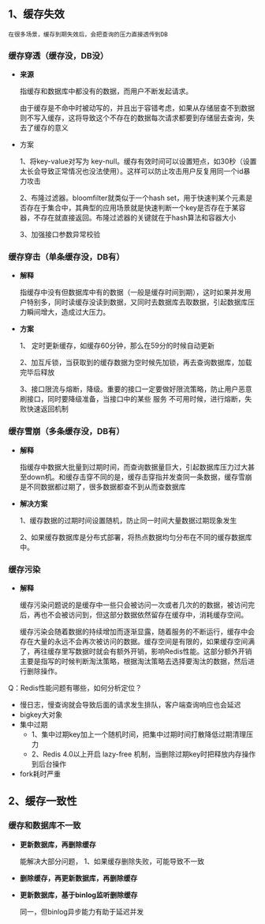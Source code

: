 
## 1、缓存失效

	在很多场景，缓存到期失效后，会把查询的压力直接透传到DB

### 缓存穿透（缓存没，DB没）

-  **来源**

	指缓存和数据库中都没有的数据，而用户不断发起请求。
	
	由于缓存是不命中时被动写的，并且出于容错考虑，如果从存储层查不到数据则不写入缓存，这将导致这个不存在的数据每次请求都要到存储层去查询，失去了缓存的意义

-  方案

	1、将key-value对写为 key-null。缓存有效时间可以设置短点，如30秒（设置太长会导致正常情况也没法使用）。这样可以防止攻击用户反复用同一个id暴力攻击
	
	2、布隆过滤器。bloomfilter就类似于一个hash set，用于快速判某个元素是否存在于集合中，其典型的应用场景就是快速判断一个key是否存在于某容器，不存在就直接返回。布隆过滤器的关键就在于hash算法和容器大小
	
	3、加强接口参数异常校验


### 缓存穿击（单条缓存没，DB有）

-  **解释**

	指缓存中没有但数据库中有的数据（一般是缓存时间到期），这时如果并发用户特别多，同时读缓存没读到数据，又同时去数据库去取数据，引起数据库压力瞬间增大，造成过大压力。

 - **方案**

	1、 定时更新缓存，如缓存60分钟，那么在59分的时候自动更新
	
	2、加互斥锁，当获取到的缓存数据为空时候先加锁，再去查询数据库，加载完毕后释放
	
	3、接口限流与熔断，降级。重要的接口一定要做好限流策略，防止用户恶意刷接口，同时要降级准备，当接口中的某些 服务 不可用时候，进行熔断，失败快速返回机制
	

### 缓存雪崩（多条缓存没，DB有）

- **解释**

	指缓存中数据大批量到过期时间，而查询数据量巨大，引起数据库压力过大甚至down机。和缓存击穿不同的是，缓存击穿指并发查同一条数据，缓存雪崩是不同数据都过期了，很多数据都查不到从而查数据库

-  **解决方案**
 
	1、缓存数据的过期时间设置随机，防止同一时间大量数据过期现象发生
	
	2、如果缓存数据库是分布式部署，将热点数据均匀分布在不同的缓存数据库中。
	

### 缓存污染

-  **解释**

	缓存污染问题说的是缓存中一些只会被访问一次或者几次的的数据，被访问完后，再也不会被访问到，但这部分数据依然留存在缓存中，消耗缓存空间。
	
	缓存污染会随着数据的持续增加而逐渐显露，随着服务的不断运行，缓存中会存在大量的永远不会再次被访问的数据。缓存空间是有限的，如果缓存空间满了，再往缓存里写数据时就会有额外开销，影响Redis性能。这部分额外开销主要是指写的时候判断淘汰策略，根据淘汰策略去选择要淘汰的数据，然后进行删除操作。



Q：Redis性能问题有哪些，如何分析定位？

-  慢日志，慢查询就会导致后面的请求发生排队，客户端查询响应也会延迟
-  bigkey大对象
-  集中过期
	-  1、集中过期key加上一个随机时间，把集中过期时间打散降低过期清理压力
	-  2、Redis 4.0以上开启 lazy-free 机制，当删除过期key时把释放内存操作到后台操作
-  fork耗时严重
  




## 2、缓存一致性

### 缓存和数据库不一致

-  **更新数据库，再删除缓存**

	能解决大部分问题，
	1、如果缓存删除失败，可能导致不一致


-  **删除缓存，再更新数据库，再删除缓存**


-  **更新数据库，基于binlog监听删除缓存**

	同一，但binlog异步能力有助于延迟并发